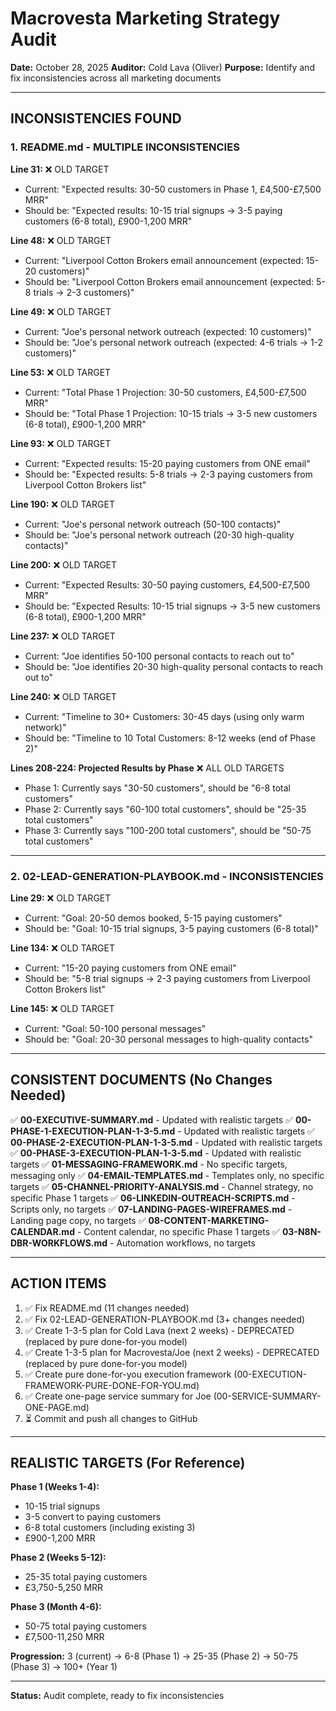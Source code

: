 # Macrovesta Marketing Strategy Audit
**Date:** October 28, 2025
**Auditor:** Cold Lava (Oliver)
**Purpose:** Identify and fix inconsistencies across all marketing documents

---

## INCONSISTENCIES FOUND

### 1. README.md - MULTIPLE INCONSISTENCIES

**Line 31:** ❌ OLD TARGET
- Current: "Expected results: 30-50 customers in Phase 1, £4,500-£7,500 MRR"
- Should be: "Expected results: 10-15 trial signups → 3-5 paying customers (6-8 total), £900-1,200 MRR"

**Line 48:** ❌ OLD TARGET
- Current: "Liverpool Cotton Brokers email announcement (expected: 15-20 customers)"
- Should be: "Liverpool Cotton Brokers email announcement (expected: 5-8 trials → 2-3 customers)"

**Line 49:** ❌ OLD TARGET
- Current: "Joe's personal network outreach (expected: 10 customers)"
- Should be: "Joe's personal network outreach (expected: 4-6 trials → 1-2 customers)"

**Line 53:** ❌ OLD TARGET
- Current: "Total Phase 1 Projection: 30-50 customers, £4,500-£7,500 MRR"
- Should be: "Total Phase 1 Projection: 10-15 trials → 3-5 new customers (6-8 total), £900-1,200 MRR"

**Line 93:** ❌ OLD TARGET
- Current: "Expected results: 15-20 paying customers from ONE email"
- Should be: "Expected results: 5-8 trials → 2-3 paying customers from Liverpool Cotton Brokers list"

**Line 190:** ❌ OLD TARGET
- Current: "Joe's personal network outreach (50-100 contacts)"
- Should be: "Joe's personal network outreach (20-30 high-quality contacts)"

**Line 200:** ❌ OLD TARGET
- Current: "Expected Results: 30-50 paying customers, £4,500-£7,500 MRR"
- Should be: "Expected Results: 10-15 trial signups → 3-5 new customers (6-8 total), £900-1,200 MRR"

**Line 237:** ❌ OLD TARGET
- Current: "Joe identifies 50-100 personal contacts to reach out to"
- Should be: "Joe identifies 20-30 high-quality personal contacts to reach out to"

**Line 240:** ❌ OLD TARGET
- Current: "Timeline to 30+ Customers: 30-45 days (using only warm network)"
- Should be: "Timeline to 10 Total Customers: 8-12 weeks (end of Phase 2)"

**Lines 208-224: Projected Results by Phase** ❌ ALL OLD TARGETS
- Phase 1: Currently says "30-50 customers", should be "6-8 total customers"
- Phase 2: Currently says "60-100 total customers", should be "25-35 total customers"
- Phase 3: Currently says "100-200 total customers", should be "50-75 total customers"

---

### 2. 02-LEAD-GENERATION-PLAYBOOK.md - INCONSISTENCIES

**Line 29:** ❌ OLD TARGET
- Current: "Goal: 20-50 demos booked, 5-15 paying customers"
- Should be: "Goal: 10-15 trial signups, 3-5 paying customers (6-8 total)"

**Line 134:** ❌ OLD TARGET
- Current: "15-20 paying customers from ONE email"
- Should be: "5-8 trial signups → 2-3 paying customers from Liverpool Cotton Brokers list"

**Line 145:** ❌ OLD TARGET
- Current: "Goal: 50-100 personal messages"
- Should be: "Goal: 20-30 personal messages to high-quality contacts"

---

## CONSISTENT DOCUMENTS (No Changes Needed)

✅ **00-EXECUTIVE-SUMMARY.md** - Updated with realistic targets
✅ **00-PHASE-1-EXECUTION-PLAN-1-3-5.md** - Updated with realistic targets
✅ **00-PHASE-2-EXECUTION-PLAN-1-3-5.md** - Updated with realistic targets
✅ **00-PHASE-3-EXECUTION-PLAN-1-3-5.md** - Updated with realistic targets
✅ **01-MESSAGING-FRAMEWORK.md** - No specific targets, messaging only
✅ **04-EMAIL-TEMPLATES.md** - Templates only, no specific targets
✅ **05-CHANNEL-PRIORITY-ANALYSIS.md** - Channel strategy, no specific Phase 1 targets
✅ **06-LINKEDIN-OUTREACH-SCRIPTS.md** - Scripts only, no targets
✅ **07-LANDING-PAGES-WIREFRAMES.md** - Landing page copy, no targets
✅ **08-CONTENT-MARKETING-CALENDAR.md** - Content calendar, no specific Phase 1 targets
✅ **03-N8N-DBR-WORKFLOWS.md** - Automation workflows, no targets

---

## ACTION ITEMS

1. ✅ Fix README.md (11 changes needed)
2. ✅ Fix 02-LEAD-GENERATION-PLAYBOOK.md (3+ changes needed)
3. ✅ Create 1-3-5 plan for Cold Lava (next 2 weeks) - DEPRECATED (replaced by pure done-for-you model)
4. ✅ Create 1-3-5 plan for Macrovesta/Joe (next 2 weeks) - DEPRECATED (replaced by pure done-for-you model)
5. ✅ Create pure done-for-you execution framework (00-EXECUTION-FRAMEWORK-PURE-DONE-FOR-YOU.md)
6. ✅ Create one-page service summary for Joe (00-SERVICE-SUMMARY-ONE-PAGE.md)
7. ⏳ Commit and push all changes to GitHub

---

## REALISTIC TARGETS (For Reference)

**Phase 1 (Weeks 1-4):**
- 10-15 trial signups
- 3-5 convert to paying customers
- 6-8 total customers (including existing 3)
- £900-1,200 MRR

**Phase 2 (Weeks 5-12):**
- 25-35 total paying customers
- £3,750-5,250 MRR

**Phase 3 (Month 4-6):**
- 50-75 total paying customers
- £7,500-11,250 MRR

**Progression:** 3 (current) → 6-8 (Phase 1) → 25-35 (Phase 2) → 50-75 (Phase 3) → 100+ (Year 1)

---

**Status:** Audit complete, ready to fix inconsistencies
